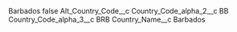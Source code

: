 <?xml version="1.0" encoding="UTF-8"?>
<CustomMetadata xmlns="http://soap.sforce.com/2006/04/metadata" xmlns:xsi="http://www.w3.org/2001/XMLSchema-instance" xmlns:xsd="http://www.w3.org/2001/XMLSchema">
    <label>Barbados</label>
    <protected>false</protected>
    <values>
        <field>Alt_Country_Code__c</field>
        <value xsi:nil="true"/>
    </values>
    <values>
        <field>Country_Code_alpha_2__c</field>
        <value xsi:type="xsd:string">BB</value>
    </values>
    <values>
        <field>Country_Code_alpha_3__c</field>
        <value xsi:type="xsd:string">BRB</value>
    </values>
    <values>
        <field>Country_Name__c</field>
        <value xsi:type="xsd:string">Barbados</value>
    </values>
</CustomMetadata>

